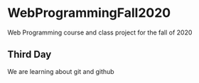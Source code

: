 # WebProgrammingFall2020

Web Programming course and class project for the fall of 2020

## Third Day

We are learning about git and github
